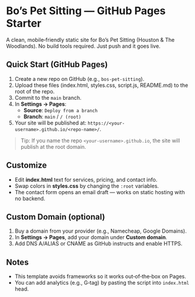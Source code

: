 # Bo’s Pet Sitting — GitHub Pages Starter

A clean, mobile‑friendly static site for Bo’s Pet Sitting (Houston & The Woodlands). No build tools required. Just push and it goes live.

## Quick Start (GitHub Pages)
1. Create a new repo on GitHub (e.g., `bos-pet-sitting`).
2. Upload these files (index.html, styles.css, script.js, README.md) to the root of the repo.
3. Commit to the `main` branch.
4. In **Settings → Pages**:
   - **Source**: `Deploy from a branch`
   - **Branch**: `main` / `/ (root)`
5. Your site will be published at: `https://<your-username>.github.io/<repo-name>/`.

> Tip: If you name the repo `<your-username>.github.io`, the site will publish at the root domain.

## Customize
- Edit **index.html** text for services, pricing, and contact info.
- Swap colors in **styles.css** by changing the `:root` variables.
- The contact form opens an email draft — works on static hosting with no backend.

## Custom Domain (optional)
1. Buy a domain from your provider (e.g., Namecheap, Google Domains).
2. In **Settings → Pages**, add your domain under **Custom domain**.
3. Add DNS A/ALIAS or CNAME as GitHub instructs and enable HTTPS.

## Notes
- This template avoids frameworks so it works out‑of‑the‑box on Pages.
- You can add analytics (e.g., G‑tag) by pasting the script into `index.html` head.
